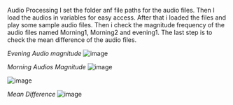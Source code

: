 Audio Processing I set the folder anf file paths for the audio files. Then I load the audios in variables for easy access. After that i loaded the files and play some sample audio files. Then i check the magnitude frequency of the audio files named Morning1, Morning2 and evening1. The last step is to check the mean difference of the audio files.

*Evening Audio magnitude*
![image](https://github.com/Raktinder-Singh/Image_audio_processing/assets/122378969/919f722b-2fc0-4943-a7cf-cb0f6763cbe4)

*Morning Audios Magnitude*
![image](https://github.com/Raktinder-Singh/Image_audio_processing/assets/122378969/72fc8f95-6e5b-4a54-b259-e2065d349e47)

![image](https://github.com/Raktinder-Singh/Image_audio_processing/assets/122378969/e8ca2a8b-8fef-4616-bea2-767fc8b4275c)


*Mean Difference*
![image](https://github.com/Raktinder-Singh/Image_audio_processing/assets/122378969/0a6a47b8-e85c-4886-b9d9-fd8ce31eac40)




